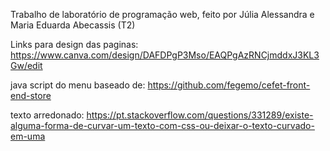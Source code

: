 Trabalho de laboratório de programação web, feito por Júlia Alessandra e Maria Eduarda Abecassis (T2)


Links para design das paginas:
https://www.canva.com/design/DAFDPgP3Mso/EAQPgAzRNCjmddxJ3KL3Gw/edit

java script do menu baseado de:
https://github.com/fegemo/cefet-front-end-store

texto arredonado:
https://pt.stackoverflow.com/questions/331289/existe-alguma-forma-de-curvar-um-texto-com-css-ou-deixar-o-texto-curvado-em-uma
